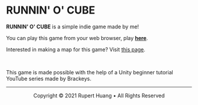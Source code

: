 # RUNNIN' O' CUBE

**RUNNIN' O' CUBE** is a simple indie game made by me!

You can play this game from your web browser, play [**here**](/runnin-o-cube/play).

Interested in making a map for this game? Visit [this page](contribute.md).

<br>

This game is made possible with the help of a Unity beginner tutorial YouTube series made by Brackeys.

___

<p align="center">
Copyright © 2021 Rupert Huang • All Rights Reserved
</p>
